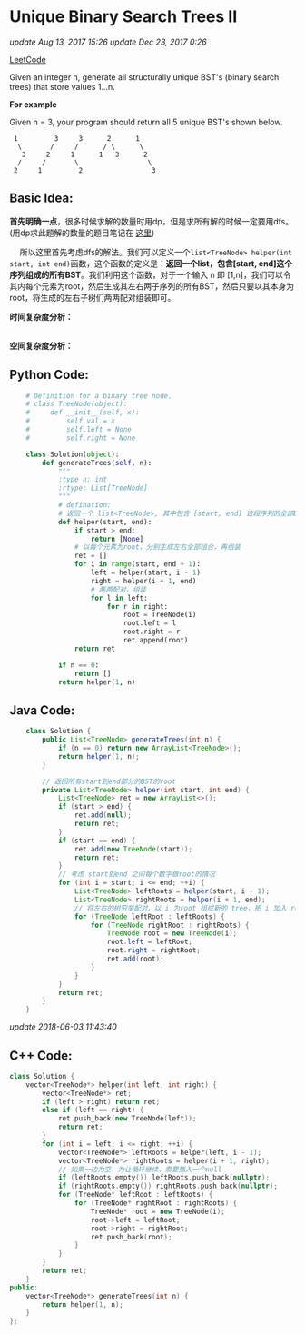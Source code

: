 # Unique Binary Search Trees II

_update Aug 13, 2017 15:26_ _update Dec 23, 2017 0:26_

[LeetCode](https://leetcode.com/problems/unique-binary-search-trees-ii/description/)

Given an integer n, generate all structurally unique BST's \(binary search trees\) that store values 1...n.

**For example**

Given n = 3, your program should return all 5 unique BST's shown below.

```text
 1         3     3      2      1
  \       /     /      / \      \
   3     2     1      1   3      2
  /     /       \                 \
 2     1         2                 3
```

## Basic Idea:

**首先明确一点**，很多时候求解的数量时用dp，但是求所有解的时候一定要用dfs。\(用dp求此题解的数量的题目笔记在 [这里](https://will-gxz.gitbooks.io/xiaozheng_algo/content/dynamic-programming/unique-binary-search-trees.html)\)

  所以这里首先考虑dfs的解法。我们可以定义一个`list<TreeNode> helper(int start, int end)`函数，这个函数的定义是：**返回一个list，包含\[start, end\]这个序列组成的所有BST**。我们利用这个函数，对于一个输入 n 即 \[1,n\]，我们可以令其内每个元素为root，然后生成其左右两子序列的所有BST，然后只要以其本身为root，将生成的左右子树们两两配对组装即可。

**时间复杂度分析：**  
 

**空间复杂度分析：**  

## Python Code:

```python
    # Definition for a binary tree node.
    # class TreeNode(object):
    #     def __init__(self, x):
    #         self.val = x
    #         self.left = None
    #         self.right = None

    class Solution(object):
        def generateTrees(self, n):
            """
            :type n: int
            :rtype: List[TreeNode]
            """
            # defination:
            # 返回一个 list<TreeNode>, 其中包含 [start, end] 这段序列的全部BST的root
            def helper(start, end):
                if start > end:
                    return [None]
                # 以每个元素为root，分别生成左右全部组合，再组装
                ret = []
                for i in range(start, end + 1):
                    left = helper(start, i - 1)
                    right = helper(i + 1, end)
                    # 两两配对，组装
                    for l in left:
                        for r in right:
                            root = TreeNode(i)
                            root.left = l
                            root.right = r
                            ret.append(root)
                return ret

            if n == 0:
                return []
            return helper(1, n)
```

## Java Code:

```java
    class Solution {
        public List<TreeNode> generateTrees(int n) {
            if (n == 0) return new ArrayList<TreeNode>();
            return helper(1, n);
        }

        // 返回所有start到end部分的BST的root
        private List<TreeNode> helper(int start, int end) {
            List<TreeNode> ret = new ArrayList<>();
            if (start > end) {
                ret.add(null);
                return ret;
            }
            if (start == end) {
                ret.add(new TreeNode(start));
                return ret;
            }
            // 考虑 start到end 之间每个数字做root的情况
            for (int i = start; i <= end; ++i) {
                List<TreeNode> leftRoots = helper(start, i - 1);
                List<TreeNode> rightRoots = helper(i + 1, end);
                // 将左右的树穷举配对，以 i 为root 组成新的 tree，把 i 加入 ret
                for (TreeNode leftRoot : leftRoots) {
                    for (TreeNode rightRoot : rightRoots) {
                        TreeNode root = new TreeNode(i);
                        root.left = leftRoot;
                        root.right = rightRoot;
                        ret.add(root);
                    }
                }
            }
            return ret;
        }
    }
```

_update 2018-06-03 11:43:40_

## C++ Code:

```cpp
class Solution {
    vector<TreeNode*> helper(int left, int right) {
        vector<TreeNode*> ret;
        if (left > right) return ret;
        else if (left == right) {
            ret.push_back(new TreeNode(left));
            return ret;
        }
        for (int i = left; i <= right; ++i) {
            vector<TreeNode*> leftRoots = helper(left, i - 1);
            vector<TreeNode*> rightRoots = helper(i + 1, right);
            // 如果一边为空，为让循环继续，需要插入一个null
            if (leftRoots.empty()) leftRoots.push_back(nullptr);
            if (rightRoots.empty()) rightRoots.push_back(nullptr);
            for (TreeNode* leftRoot : leftRoots) {
                for (TreeNode* rightRoot : rightRoots) {
                    TreeNode* root = new TreeNode(i);
                    root->left = leftRoot;
                    root->right = rightRoot;
                    ret.push_back(root);
                }
            }
        }
        return ret;
    }
public:
    vector<TreeNode*> generateTrees(int n) {
        return helper(1, n);
    }
};
```

